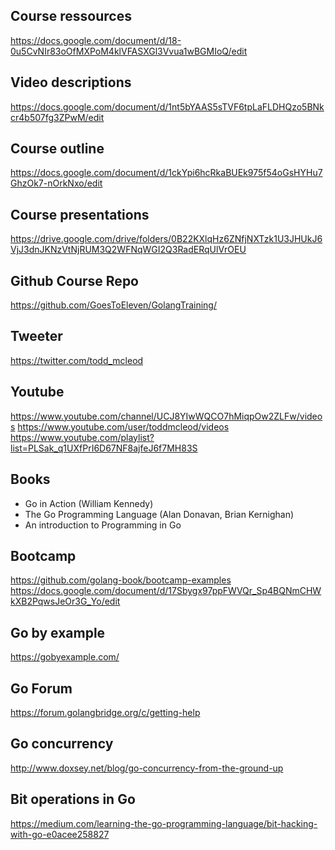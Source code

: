 ## Course ressources
https://docs.google.com/document/d/18-0u5CvNIr83oOfMXPoM4klVFASXGl3Vvua1wBGMIoQ/edit

## Video descriptions
https://docs.google.com/document/d/1nt5bYAAS5sTVF6tpLaFLDHQzo5BNkcr4b507fg3ZPwM/edit

## Course outline
https://docs.google.com/document/d/1ckYpi6hcRkaBUEk975f54oGsHYHu7GhzOk7-nOrkNxo/edit

## Course presentations
https://drive.google.com/drive/folders/0B22KXlqHz6ZNfjNXTzk1U3JHUkJ6VjJ3dnJKNzVtNjRUM3Q2WFNqWGI2Q3RadERqUlVrOEU

## Github Course Repo
https://github.com/GoesToEleven/GolangTraining/

## Tweeter
https://twitter.com/todd_mcleod

## Youtube
https://www.youtube.com/channel/UCJ8YIwWQCO7hMiqpOw2ZLFw/videos
https://www.youtube.com/user/toddmcleod/videos
https://www.youtube.com/playlist?list=PLSak_q1UXfPrI6D67NF8ajfeJ6f7MH83S

## Books
- Go in Action (William Kennedy)
- The Go Programming Language (Alan Donavan, Brian Kernighan)
- An introduction to Programming in Go

## Bootcamp
https://github.com/golang-book/bootcamp-examples
https://docs.google.com/document/d/17Sbygx97ppFWVQr_Sp4BQNmCHWkXB2PqwsJeOr3G_Yo/edit

## Go by example
https://gobyexample.com/

## Go Forum
https://forum.golangbridge.org/c/getting-help

## Go concurrency
http://www.doxsey.net/blog/go-concurrency-from-the-ground-up

## Bit operations in Go
https://medium.com/learning-the-go-programming-language/bit-hacking-with-go-e0acee258827
